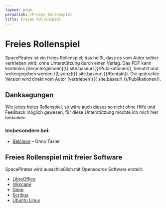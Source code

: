 ```yaml
---
layout: page
permalink: /Freies_Rollenspiel
title: Freies Rollenspiel
---
```


# Freies Rollenspiel

SpacePirates ist ein freies Rollenspiel; das heißt, dass es vom Autor selber vertrieben wird, ohne Unterstützung durch einen Verlag. Das PDF kann kostenlos [heruntergeladen]({{ site.baseurl }}/Publikationen/), benutzt und weitergegeben werden ([Lizenz]({{ site.baseurl }}/Kontakt)). Die gedruckte Version wird direkt vom Autor [vertrieben]({{ site.baseurl }}/Publikationen/).

## Danksagungen

Wie jedes freies Rollenspiel, so wäre auch dieses so nicht ohne Hilfe und Feedback möglich gewesen, für diese Unterstützung möchte ich mich hier bedanken.

### Insbesondere bei:

- [Belchion](http://belchion.rsp-blogs.de/) &ndash; Onno Tasler

## Freies Rollenspiel mit freier Software

SpacePirates wird ausschließlich mit Opensource Software erstellt.

- [LibreOffice](http://www.libreoffice.org)
- [Inkscape](http://www.inkscape.org)
- [Gimp](http://www.gimp.org)
- [Scribus](http://www.scribus.net)
- [Ubuntu Linux](http://www.ubuntu-linux.org)

